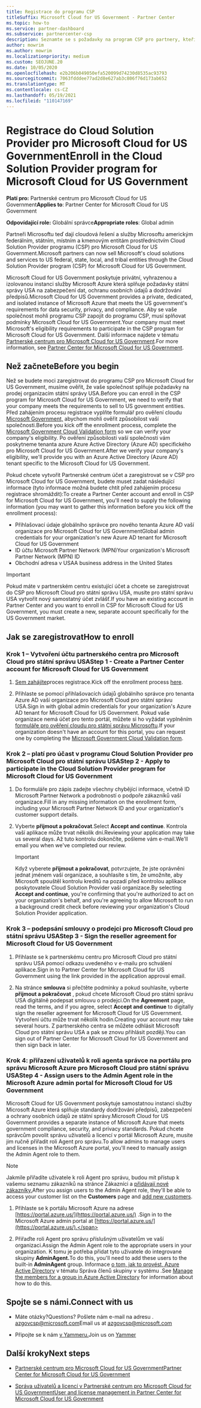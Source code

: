 ```yaml
---
title: Registrace do programu CSP
titleSuffix: Microsoft Cloud for US Government - Partner Center
ms.topic: how-to
ms.service: partner-dashboard
ms.subservice: partnercenter-csp
description: Seznamte se s požadavky na program CSP pro partnery, kteří se chtějí zaregistrovat do Cloud Solution Provider programu pro Microsoft Cloud for US Government.
author: mowrim
ms.author: mowrim
ms.localizationpriority: medium
ms.custom: SEOJUNE.20
ms.date: 10/05/2020
ms.openlocfilehash: e2b206b049050efa520099d74230d8535ac93793
ms.sourcegitcommit: 7063fdddee77ad2d8e627ab3c806f76d173ab652
ms.translationtype: MT
ms.contentlocale: cs-CZ
ms.lasthandoff: 05/19/2021
ms.locfileid: "110147169"
---
```

# <a name="enroll-in-the-cloud-solution-provider-program-for-microsoft-cloud-for-us-government"></a><span data-ttu-id="2b924-103">Registrace do Cloud Solution Provider pro Microsoft Cloud for US Government</span><span class="sxs-lookup"><span data-stu-id="2b924-103">Enroll in the Cloud Solution Provider program for Microsoft Cloud for US Government</span></span>

<span data-ttu-id="2b924-104">**Platí pro:** Partnerské centrum pro Microsoft Cloud for US Government</span><span class="sxs-lookup"><span data-stu-id="2b924-104">**Applies to**: Partner Center for Microsoft Cloud for US Government</span></span>

<span data-ttu-id="2b924-105">**Odpovídající role:** Globální správce</span><span class="sxs-lookup"><span data-stu-id="2b924-105">**Appropriate roles**: Global admin</span></span>

<span data-ttu-id="2b924-106">Partneři Microsoftu teď dají cloudová řešení a služby Microsoftu americkým federálním, státním, místním a kmenovým entitám prostřednictvím Cloud Solution Provider programu (CSP) pro Microsoft Cloud for US Government.</span><span class="sxs-lookup"><span data-stu-id="2b924-106">Microsoft partners can now sell Microsoft's cloud solutions and services to US federal, state, local, and tribal entities through the Cloud Solution Provider program (CSP) for Microsoft Cloud for US Government.</span></span>

<span data-ttu-id="2b924-107">Microsoft Cloud for US Government poskytuje privátní, vyhrazenou a izolovanou instanci služby Microsoft Azure která splňuje požadavky státní správy USA na zabezpečení dat, ochranu osobních údajů a dodržování předpisů.</span><span class="sxs-lookup"><span data-stu-id="2b924-107">Microsoft Cloud for US Government provides a private, dedicated, and isolated instance of Microsoft Azure that meets the US government's requirements for data security, privacy, and compliance.</span></span> <span data-ttu-id="2b924-108">Aby se vaše společnost mohli programu CSP zapojit do programu CSP, musí splňovat podmínky Microsoft Cloud for US Government.</span><span class="sxs-lookup"><span data-stu-id="2b924-108">Your company must meet Microsoft's eligibility requirements to participate in the CSP program for Microsoft Cloud for US Government.</span></span> <span data-ttu-id="2b924-109">Další informace najdete v tématu [Partnerské centrum pro Microsoft Cloud for US Government](partner-center-for-microsoft-us-govt-cloud.md).</span><span class="sxs-lookup"><span data-stu-id="2b924-109">For more information, see [Partner Center for Microsoft Cloud for US Government](partner-center-for-microsoft-us-govt-cloud.md).</span></span>

## <a name="before-you-begin"></a><span data-ttu-id="2b924-110">Než začnete</span><span class="sxs-lookup"><span data-stu-id="2b924-110">Before you begin</span></span>

<span data-ttu-id="2b924-111">Než se budete moci zaregistrovat do programu CSP pro Microsoft Cloud for US Government, musíme ověřit, že vaše společnost splňuje požadavky na prodej organizacím státní správy USA.</span><span class="sxs-lookup"><span data-stu-id="2b924-111">Before you can enroll in the CSP program for Microsoft Cloud for US Government, we need to verify that your company meets the requirements to sell to US government entities.</span></span> <span data-ttu-id="2b924-112">Před zahájením procesu registrace vyplňte formulář pro ověření cloudu [Microsoft Government,](https://azuregov.microsoft.com/csp) abychom mohli ověřit způsobilost vaší společnosti.</span><span class="sxs-lookup"><span data-stu-id="2b924-112">Before you kick off the enrollment process, complete the [Microsoft Government Cloud Validation form](https://azuregov.microsoft.com/csp) so we can verify your company's eligibility.</span></span> <span data-ttu-id="2b924-113">Po ověření způsobilosti vaší společnosti vám poskytneme tenanta azure Azure Active Directory (Azure AD) specifického pro Microsoft Cloud for US Government.</span><span class="sxs-lookup"><span data-stu-id="2b924-113">After we verify your company's eligibility, we'll provide you with an Azure Active Directory (Azure AD) tenant specific to the Microsoft Cloud for US Government.</span></span>  

<span data-ttu-id="2b924-114">Pokud chcete vytvořit Partnerské centrum účet a zaregistrovat se v CSP pro Microsoft Cloud for US Government, budete muset zadat následující informace (tyto informace možná budete chtít před zahájením procesu registrace shromáždit):</span><span class="sxs-lookup"><span data-stu-id="2b924-114">To create a Partner Center account and enroll in CSP for Microsoft Cloud for US Government, you'll need to supply the following information (you may want to gather this information before you kick off the enrollment process):</span></span>

- <span data-ttu-id="2b924-115">Přihlašovací údaje globálního správce pro nového tenanta Azure AD vaší organizace pro Microsoft Cloud for US Government</span><span class="sxs-lookup"><span data-stu-id="2b924-115">Global admin credentials for your organization's new Azure AD tenant for Microsoft Cloud for US Government</span></span>
- <span data-ttu-id="2b924-116">ID účtu Microsoft Partner Network (MPN)</span><span class="sxs-lookup"><span data-stu-id="2b924-116">Your organization's Microsoft Partner Network (MPN) ID</span></span>
- <span data-ttu-id="2b924-117">Obchodní adresa v USA</span><span class="sxs-lookup"><span data-stu-id="2b924-117">A business address in the United States</span></span>

> [!IMPORTANT]  
> <span data-ttu-id="2b924-118">Pokud máte v partnerském centru existující účet a chcete se zaregistrovat do CSP pro Microsoft Cloud pro státní správu USA, musíte pro státní správu USA vytvořit nový samostatný účet zvlášť.</span><span class="sxs-lookup"><span data-stu-id="2b924-118">If you have an existing account in Partner Center and you want to enroll in CSP for Microsoft Cloud for US Government, you must create a new, separate account specifically for the US Government market.</span></span>

## <a name="how-to-enroll"></a><span data-ttu-id="2b924-119">Jak se zaregistrovat</span><span class="sxs-lookup"><span data-stu-id="2b924-119">How to enroll</span></span>

### <a name="step-1---create-a-partner-center-account-for-microsoft-cloud-for-us-government"></a><span data-ttu-id="2b924-120">Krok 1 – Vytvoření účtu partnerského centra pro Microsoft Cloud pro státní správu USA</span><span class="sxs-lookup"><span data-stu-id="2b924-120">Step 1 - Create a Partner Center account for Microsoft Cloud for US Government</span></span>

1. <span data-ttu-id="2b924-121">[Sem zahájíte](https://partnercenter.microsoft.com/register/resellerusgjoinnow)proces registrace.</span><span class="sxs-lookup"><span data-stu-id="2b924-121">Kick off the enrollment process [here](https://partnercenter.microsoft.com/register/resellerusgjoinnow).</span></span>

2. <span data-ttu-id="2b924-122">Přihlaste se pomocí přihlašovacích údajů globálního správce pro tenanta Azure AD vaší organizace pro Microsoft Cloud pro státní správu USA.</span><span class="sxs-lookup"><span data-stu-id="2b924-122">Sign in with global admin credentials for your organization's Azure AD tenant for Microsoft Cloud for US Government.</span></span> <span data-ttu-id="2b924-123">Pokud vaše organizace nemá účet pro tento portál, můžete si ho vyžádat vyplněním [formuláře pro ověření cloudu pro státní správu Microsoftu](https://azuregov.microsoft.com/csp).</span><span class="sxs-lookup"><span data-stu-id="2b924-123">If your organization doesn't have an account for this portal, you can request one by completing the [Microsoft Government Cloud Validation form](https://azuregov.microsoft.com/csp).</span></span>

### <a name="step-2---apply-to-participate-in-the-cloud-solution-provider-program-for-microsoft-cloud-for-us-government"></a><span data-ttu-id="2b924-124">Krok 2 – platí pro účast v programu Cloud Solution Provider pro Microsoft Cloud pro státní správu USA</span><span class="sxs-lookup"><span data-stu-id="2b924-124">Step 2 - Apply to participate in the Cloud Solution Provider program for Microsoft Cloud for US Government</span></span>

1. <span data-ttu-id="2b924-125">Do formuláře pro zápis zadejte všechny chybějící informace, včetně ID Microsoft Partner Network a podrobností o podpoře zákazníků vaší organizace.</span><span class="sxs-lookup"><span data-stu-id="2b924-125">Fill in any missing information on the enrollment form, including your Microsoft Partner Network ID and your organization's customer support details.</span></span>

2. <span data-ttu-id="2b924-126">Vyberte **přijmout a pokračovat**.</span><span class="sxs-lookup"><span data-stu-id="2b924-126">Select **Accept and continue**.</span></span> <span data-ttu-id="2b924-127">Kontrola vaší aplikace může trvat několik dní.</span><span class="sxs-lookup"><span data-stu-id="2b924-127">Reviewing your application may take us several days.</span></span> <span data-ttu-id="2b924-128">Až tuto kontrolu dokončíte, pošleme vám e-mail.</span><span class="sxs-lookup"><span data-stu-id="2b924-128">We'll email you when we've completed our review.</span></span>

   > [!IMPORTANT]
   > <span data-ttu-id="2b924-129">Když vyberete **přijmout a pokračovat**, potvrzujete, že jste oprávněni jednat jménem vaší organizace, a souhlasíte s tím, že umožníte, aby Microsoft spouštěl kontrolu kreditů na pozadí před kontrolou aplikace poskytovatele Cloud Solution Provider vaší organizace.</span><span class="sxs-lookup"><span data-stu-id="2b924-129">By selecting **Accept and continue**, you're confirming that you're authorized to act on your organization's behalf, and you're agreeing to allow Microsoft to run a background credit check before reviewing your organization's Cloud Solution Provider application.</span></span>

### <a name="step-3---sign-the-reseller-agreement-for-microsoft-cloud-for-us-government"></a><span data-ttu-id="2b924-130">Krok 3 – podepsání smlouvy o prodejci pro Microsoft Cloud pro státní správu USA</span><span class="sxs-lookup"><span data-stu-id="2b924-130">Step 3 - Sign the reseller agreement for Microsoft Cloud for US Government</span></span>

1. <span data-ttu-id="2b924-131">Přihlaste se k partnerskému centru pro Microsoft Cloud pro státní správu USA pomocí odkazu uvedeného v e-mailu pro schválení aplikace.</span><span class="sxs-lookup"><span data-stu-id="2b924-131">Sign in to Partner Center for Microsoft Cloud for US Government using the link provided in the application approval email.</span></span>

2. <span data-ttu-id="2b924-132">Na stránce **smlouva** si přečtěte podmínky a pokud souhlasíte, vyberte **přijmout a pokračovat** , pokud chcete Microsoft Cloud pro státní správu USA digitálně podepsat smlouvu o prodejci.</span><span class="sxs-lookup"><span data-stu-id="2b924-132">On the **Agreement** page, read the terms, and if you agree, select **Accept and continue** to digitally sign the reseller agreement for Microsoft Cloud for US Government.</span></span> <span data-ttu-id="2b924-133">Vytvoření účtu může trvat několik hodin.</span><span class="sxs-lookup"><span data-stu-id="2b924-133">Creating your account may take several hours.</span></span> <span data-ttu-id="2b924-134">Z partnerského centra se můžete odhlásit Microsoft Cloud pro státní správu USA a pak se znovu přihlásit později.</span><span class="sxs-lookup"><span data-stu-id="2b924-134">You can sign out of Partner Center for Microsoft Cloud for US Government and then sign back in later.</span></span>

### <a name="step-4---assign-users-to-the-admin-agent-role-in-the-microsoft-azure-admin-portal-for-microsoft-cloud-for-us-government"></a><span data-ttu-id="2b924-135">Krok 4: přiřazení uživatelů k roli agenta správce na portálu pro správu Microsoft Azure pro Microsoft Cloud pro státní správu USA</span><span class="sxs-lookup"><span data-stu-id="2b924-135">Step 4 - Assign users to the Admin Agent role in the Microsoft Azure admin portal for Microsoft Cloud for US Government</span></span>

<span data-ttu-id="2b924-136">Microsoft Cloud for US Government poskytuje samostatnou instanci služby Microsoft Azure která splňuje standardy dodržování předpisů, zabezpečení a ochrany osobních údajů ze státní správy.</span><span class="sxs-lookup"><span data-stu-id="2b924-136">Microsoft Cloud for US Government provides a separate instance of Microsoft Azure that meets government compliance, security, and privacy standards.</span></span> <span data-ttu-id="2b924-137">Pokud chcete správcům povolit správu uživatelů a licencí v portál Microsoft Azure, musíte jim ručně přiřadit roli Agent pro správu.</span><span class="sxs-lookup"><span data-stu-id="2b924-137">To allow admins to manage users and licenses in the Microsoft Azure portal, you'll need to manually assign the Admin Agent role to them.</span></span>

> [!NOTE]
> <span data-ttu-id="2b924-138">Jakmile přiřadíte uživatele k roli Agent pro správu, budou mít  přístup k vašemu seznamu zákazníků na stránce Zákazníci a [přidávají nové zákazníky.](add-a-new-customer.md)</span><span class="sxs-lookup"><span data-stu-id="2b924-138">After you assign users to the Admin Agent role, they'll be able to access your customer list on the **Customers** page and [add new customers](add-a-new-customer.md).</span></span>

1. <span data-ttu-id="2b924-139">Přihlaste se k portálu Microsoft Azure na adrese [https://portal.azure.us/](https://portal.azure.us/) .</span><span class="sxs-lookup"><span data-stu-id="2b924-139">Sign in to the Microsoft Azure admin portal at [https://portal.azure.us/](https://portal.azure.us/).</span></span>

2. <span data-ttu-id="2b924-140">Přiřaďte roli Agent pro správu příslušným uživatelům ve vaší organizaci.</span><span class="sxs-lookup"><span data-stu-id="2b924-140">Assign the Admin Agent role to the appropriate users in your organization.</span></span> <span data-ttu-id="2b924-141">K tomu je potřeba přidat tyto uživatele do integrované skupiny **AdminAgent.**</span><span class="sxs-lookup"><span data-stu-id="2b924-141">To do this, you'll need to add these users to the built-in **AdminAgent** group.</span></span> <span data-ttu-id="2b924-142">Informace [o tom, jak to provést, Azure Active Directory](/azure/active-directory/active-directory-groups-members-azure-portal) v tématu Správa členů skupiny v systému .</span><span class="sxs-lookup"><span data-stu-id="2b924-142">See [Manage the members for a group in Azure Active Directory](/azure/active-directory/active-directory-groups-members-azure-portal) for information about how to do this.</span></span>

## <a name="connect-with-us"></a><span data-ttu-id="2b924-143">Spojte se s námi.</span><span class="sxs-lookup"><span data-stu-id="2b924-143">Connect with us</span></span>

- <span data-ttu-id="2b924-144">Máte otázky?</span><span class="sxs-lookup"><span data-stu-id="2b924-144">Questions?</span></span> <span data-ttu-id="2b924-145">Pošlete nám e-mail na adresu . azgovcsp@microsoft.com</span><span class="sxs-lookup"><span data-stu-id="2b924-145">Email us at azgovcsp@microsoft.com</span></span>

- <span data-ttu-id="2b924-146">Připojte se k nám [v Yammeru.](https://www.yammer.com/cloudpartnercommunity/#/threads/inGroup?type=in_group&feedId=11509777)</span><span class="sxs-lookup"><span data-stu-id="2b924-146">Join us on [Yammer](https://www.yammer.com/cloudpartnercommunity/#/threads/inGroup?type=in_group&feedId=11509777)</span></span>

## <a name="next-steps"></a><span data-ttu-id="2b924-147">Další kroky</span><span class="sxs-lookup"><span data-stu-id="2b924-147">Next steps</span></span>

- [<span data-ttu-id="2b924-148">Partnerské centrum pro Microsoft Cloud for US Government</span><span class="sxs-lookup"><span data-stu-id="2b924-148">Partner Center for Microsoft Cloud for US Government</span></span>](partner-center-for-microsoft-us-govt-cloud.md)

- [<span data-ttu-id="2b924-149">Správa uživatelů a licencí v Partnerské centrum pro Microsoft Cloud for US Government</span><span class="sxs-lookup"><span data-stu-id="2b924-149">User and license management in Partner Center for Microsoft Cloud for US Government</span></span>](user-management-in-partner-center-for-microsoft-us-govt-cloud.md)